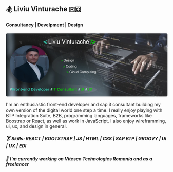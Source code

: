 ## 🏂 Liviu Vinturache 🇷🇴

#### Consultancy | Develpment | Design

![cover](https://github.com/vteliviu/vteliviu/blob/main/cover.jpg 'width=250')

I'm an enthusiastic front-end developer and sap it consultant building my own version of the digital world one step a time. 
I really enjoy playing with BTP Integration Suite, B2B, programming languages, frameworks like Boostrap or React, as well as work in JavaScript.
I also enjoy wireframming, ui, ux, and design in general.

##### 🏋️  Skills: REACT | BOOTSTRAP | JS | HTML | CSS | SAP BTP | GROOVY | UI | UX | EDI

##### 💼  I'm currently working on Vitesco Technologies Romania and as a freelancer
